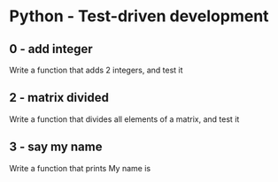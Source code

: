 # Python - Test-driven development

## 0 - add integer
Write a function that adds 2 integers, and test it

## 2 - matrix divided
Write a function that divides all elements of a matrix, and test it

## 3 - say my name
Write a function that prints My name is <first name> <last name>
